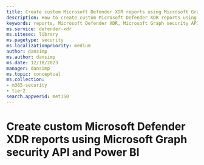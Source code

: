 ```yaml
---
title: Create custom Microsoft Defender XDR reports using Microsoft Graph security API and Power BI 
description: How to create custom Microsoft Defender XDR reports using Microsoft Graph security API and Power BI 
keywords: reports, Microsoft Defender XDR, Microsoft Graph security API, Power BI
ms.service: defender-xdr
ms.sitesec: library
ms.pagetype: security
ms.localizationpriority: medium
author: dansimp
ms.author: dansimp
ms.date: 12/18/2023
manager: dansimp
ms.topic: conceptual
ms.collection: 
- m365-security
- tier2
search.appverid: met150
---
```

# Create custom Microsoft Defender XDR reports using Microsoft Graph security API and Power BI 
